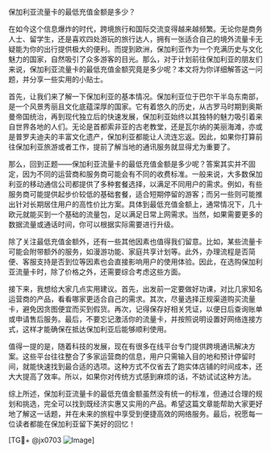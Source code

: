 保加利亚流量卡的最低充值金额是多少？

在如今这个信息爆炸的时代，跨境旅行和国际交流变得越来越频繁。无论你是商务人士、留学生，还是喜欢四处游玩的旅行达人，拥有一张适合自己的境外流量卡无疑能为你的出行提供极大的便利。而提到欧洲，保加利亚作为一个充满历史与文化魅力的国家，自然吸引了众多游客的目光。那么，对于计划前往保加利亚的朋友们来说，保加利亚流量卡的最低充值金额究竟是多少呢？本文将为你详细解答这一问题，并分享一些实用的小贴士。

首先，让我们来了解一下保加利亚的基本情况。保加利亚位于巴尔干半岛东南部，是一个风景秀丽且文化底蕴深厚的国家。它有着悠久的历史，从古罗马时期到奥斯曼帝国统治，再到现代独立后的快速发展，保加利亚始终以其独特的魅力吸引着来自世界各地的人们。无论是首都索非亚的古老教堂，还是瓦尔纳的美丽海滩，亦或是普罗夫迪夫的丰富文化遗产，保加利亚都能让人流连忘返。因此，如果你打算前往保加利亚旅游或者工作，提前了解当地的通讯服务就显得尤为重要了。

那么，回到正题——保加利亚流量卡的最低充值金额是多少呢？答案其实并不固定，因为不同的运营商和服务商可能会有不同的收费标准。一般来说，大多数保加利亚的移动通信公司都提供了多种套餐选择，以满足不同用户的需求。例如，有些服务商可能提供起步价较低的基础套餐，适合短期停留的游客；而另一些则可能推出针对长期居住用户的高性价比方案。具体到最低充值金额上，通常情况下，几十欧元就能买到一个基础的流量包，足以满足日常上网需求。当然，如果需要更多的数据流量或通话时间，你可以根据实际需要进行升级。

除了关注最低充值金额外，还有一些其他因素也值得我们留意。比如，某些流量卡可能会附带额外的服务，如漫游功能、家庭共享计划等。此外，办理流程是否简便、客服支持是否到位等因素也会直接影响用户的使用体验。因此，在选购保加利亚流量卡时，除了价格之外，还需要综合考虑这些方面。

接下来，我想给大家几点实用建议。首先，出发前一定要做好功课，对比几家知名运营商的产品，看看哪家更适合自己的需求。其次，尽量选择正规渠道购买流量卡，避免因贪图便宜而买到假货。再次，记得保存好相关凭证，以便日后查询账单或申请售后服务。最后，不要忘记激活你的流量卡，并按照说明设置好网络连接方式，这样才能确保在抵达保加利亚后能够顺利使用。

值得一提的是，随着科技的发展，现在有很多在线平台专门提供跨境通讯解决方案。这些平台往往整合了多家运营商的信息，用户只需输入目的地和预计停留时间，就能快速找到最合适的选项。这种方式不仅省去了跑实体店铺的时间成本，还大大提高了效率。所以，如果你对传统方式感到麻烦的话，不妨试试这种方法。

综上所述，保加利亚流量卡的最低充值金额虽然没有统一的标准，但通过合理的规划和挑选，完全可以找到既经济实惠又实用的产品。希望这篇文章能帮助大家更好地了解这一话题，并在未来的旅程中享受到便捷高效的网络服务。最后，祝愿每一位读者都能在保加利亚留下美好的回忆！

[TG💪+ @jx0703 ![Image](https://github.com/user-attachments/assets/dbca1d08-cadb-493c-b0ec-ad6f7a83f270)]